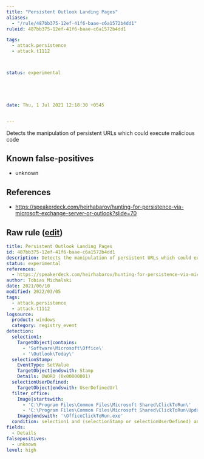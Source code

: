 ```yaml
---
title: "Persistent Outlook Landing Pages"
aliases:
  - "/rule/487bb375-12ef-41f6-baae-c6a1572b4dd1"
ruleid: 487bb375-12ef-41f6-baae-c6a1572b4dd1

tags:
  - attack.persistence
  - attack.t1112



status: experimental





date: Thu, 1 Jul 2021 12:18:30 +0545


---
```


Detects the manipulation of persistent URLs which could execute malicious code

<!--more-->


## Known false-positives

* unknown



## References

* https://speakerdeck.com/heirhabarov/hunting-for-persistence-via-microsoft-exchange-server-or-outlook?slide=70


## Raw rule ([edit](https://github.com/SigmaHQ/sigma/edit/master/rules/windows/registry_event/registry_event_outlook_registry_todaypage.yml))
```yaml
title: Persistent Outlook Landing Pages
id: 487bb375-12ef-41f6-baae-c6a1572b4dd1
description: Detects the manipulation of persistent URLs which could execute malicious code
status: experimental
references:
  - https://speakerdeck.com/heirhabarov/hunting-for-persistence-via-microsoft-exchange-server-or-outlook?slide=70
author: Tobias Michalski
date: 2021/06/10
modified: 2022/03/05
tags:
  - attack.persistence
  - attack.t1112
logsource:
  product: windows
  category: registry_event
detection:
  selection1:
    TargetObject|contains: 
      - 'Software\Microsoft\Office\'
      - '\Outlook\Today\'
  selectionStamp:
    EventType: SetValue 
    TargetObject|endswith: Stamp
    Details: DWORD (0x00000001) 
  selectionUserDefined:
    TargetObject|endswith: UserDefinedUrl
  filter_office:
    Image|startswith: 
      - 'C:\Program Files\Common Files\Microsoft Shared\ClickToRun\'
      - 'C:\Program Files\Common Files\Microsoft Shared\ClickToRun\Updates\'
    Image|endswith: '\OfficeClickToRun.exe'
  condition: selection1 and (selectionStamp or selectionUserDefined) and not 1 of filter_*
fields:
  - Details
falsepositives:
  - unknown
level: high

```
